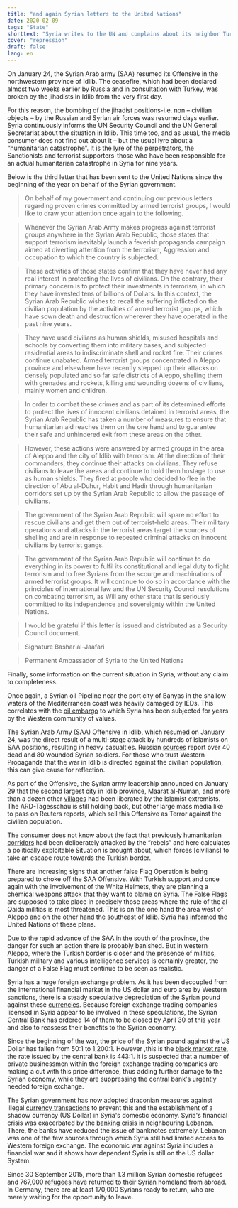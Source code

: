 ```yaml
---
title: "and again Syrian letters to the United Nations"
date: 2020-02-09
tags: "State"
shorttext: "Syria writes to the UN and complains about its neighbor Turkey. Why is it not widely reported, or does it play again to the minions in the West?"
cover: "repression"
draft: false
lang: en
---
```


On January 24, the Syrian Arab army (SAA) resumed its Offensive in the northwestern province of Idlib. The ceasefire, which had been declared almost two weeks earlier by Russia and in consultation with Turkey, was broken by the jihadists in Idlib from the very first day.

For this reason, the bombing of the jihadist positions-i.e. non – civilian objects – by the Russian and Syrian air forces was resumed days earlier. Syria continuously informs the UN Security Council and the UN General Secretariat about the situation in Idlib. This time too, and as usual, the media consumer does not find out about it – but the usual lyre about a “humanitarian catastrophe”. It is the lyre of the perpetrators, the Sanctionists and terrorist supporters-those who have been responsible for an actual humanitarian catastrophe in Syria for nine years.

Below is the third letter that has been sent to the United Nations since the beginning of the year on behalf of the Syrian government.

> On behalf of my government and continuing our previous letters regarding proven crimes committed by armed terrorist groups, I would like to draw your attention once again to the following.

> Whenever the Syrian Arab Army makes progress against terrorist groups anywhere in the Syrian Arab Republic, those states that support terrorism inevitably launch a feverish propaganda campaign aimed at diverting attention from the terrorism, Aggression and occupation to which the country is subjected.

> These activities of those states confirm that they have never had any real interest in protecting the lives of civilians. On the contrary, their primary concern is to protect their investments in terrorism, in which they have invested tens of billions of Dollars. In this context, the Syrian Arab Republic wishes to recall the suffering inflicted on the civilian population by the activities of armed terrorist groups, which have sown death and destruction wherever they have operated in the past nine years.

> They have used civilians as human shields, misused hospitals and schools by converting them into military bases, and subjected residential areas to indiscriminate shell and rocket fire. Their crimes continue unabated. Armed terrorist groups concentrated in Aleppo province and elsewhere have recently stepped up their attacks on densely populated and so far safe districts of Aleppo, shelling them with grenades and rockets, killing and wounding dozens of civilians, mainly women and children.

> In order to combat these crimes and as part of its determined efforts to protect the lives of innocent civilians detained in terrorist areas, the Syrian Arab Republic has taken a number of measures to ensure that humanitarian aid reaches them on the one hand and to guarantee their safe and unhindered exit from these areas on the other.

> However, these actions were answered by armed groups in the area of Aleppo and the city of Idlib with terrorism. At the direction of their commanders, they continue their attacks on civilians. They refuse civilians to leave the areas and continue to hold them hostage to use as human shields. They fired at people who decided to flee in the direction of Abu al-Duhur, Habit and Hadir through humanitarian corridors set up by the Syrian Arab Republic to allow the passage of civilians.

> The government of the Syrian Arab Republic will spare no effort to rescue civilians and get them out of terrorist-held areas. Their military operations and attacks in the terrorist areas target the sources of shelling and are in response to repeated criminal attacks on innocent civilians by terrorist gangs. 

> The government of the Syrian Arab Republic will continue to do everything in its power to fulfil its constitutional and legal duty to fight terrorism and to free Syrians from the scourge and machinations of armed terrorist groups. It will continue to do so in accordance with the principles of international law and the UN Security Council resolutions on combating terrorism, as Will any other state that is seriously committed to its independence and sovereignty within the United Nations.

> I would be grateful if this letter is issued and distributed as a Security Council document.

> Signature Bashar al-Jaafari

> Permanent Ambassador of Syria to the United Nations

Finally, some information on the current situation in Syria, without any claim to completeness.

Once again, a Syrian oil Pipeline near the port city of Banyas in the shallow waters of the Mediterranean coast was heavily damaged by IEDs. This correlates with the [oil embargo](https://southfront.org/syrias-offshore-oil-pipeline-came-under-attack-amid-fierce-clashes-in-idlib/ "SYRIA’S OFFSHORE OIL PIPELINE CAME UNDER ATTACK AMID FIERCE CLASHES IN IDLIB") to which Syria has been subjected for years by the Western community of values.

The Syrian Arab Army (SAA) Offensive in Idlib, which resumed on January 24, was the direct result of a multi-stage attack by hundreds of Islamists on SAA positions, resulting in heavy casualties.  Russian [sources](https://southfront.org/dozens-of-syrian-army-troops-reportedly-killed-wounded-in-idlib-whats-going-on/ "SYRIAN ARMY REPORTEDLY SUFFERS HUGE CASUALTIES IN IDLIB. WHAT’S GOING ON?") report over 40 dead and 80 wounded Syrian soldiers. For those who trust Western Propaganda that the war in Idlib is directed against the civilian population, this can give cause for reflection.

As part of the Offensive, the Syrian army leadership announced on January 29 that the second largest city in Idlib province, Maarat al-Numan, and more than a dozen other [villages](https://www.sana.sy/en/?p=183697 "Army liberates Ma’aret al-Nu’aman city, 28 villages and towns in Idleb southern countryside, Army Command says") had been liberated by the Islamist extremists.  The ARD-Tagesschau is still holding back, but other large mass media like to pass on Reuters reports, which sell this Offensive as Terror against the civilian population.

The consumer does not know about the fact that previously humanitarian [corridors](https://www.sana.sy/en/?p=183029 "Terrorists continue preventing civilians from leaving through corridors in Idleb and Aleppo countryside for 8th day") had been deliberately attacked by the “rebels” and here calculates a politically exploitable Situation is brought about, which forces [civilians] to take an escape route towards the Turkish border.

There are increasing signs that another false Flag Operation is being prepared to choke off the SAA Offensive. With Turkish support and once again with the involvement of the White Helmets, they are planning a chemical weapons attack that they want to blame on Syria. The False Flags are supposed to take place in precisely those areas where the rule of the al-Qaida militias is most threatened. This is on the one hand the area west of Aleppo and on the other hand the southeast of Idlib. Syria has informed the United Nations of these plans.

Due to the rapid advance of the SAA in the south of the province, the danger for such an action there is probably banished. But in western Aleppo, where the Turkish border is closer and the presence of militias, Turkish military and various intelligence services is certainly greater, the danger of a False Flag must continue to be seen as realistic.

Syria has a huge foreign exchange problem. As it has been decoupled from the international financial market in the US dollar and euro area by Western sanctions, there is a steady speculative depreciation of the Syrian pound against these [currencies](https://www.sana.sy/en/?p=183539 "Foreign Ministry: Terrorists working to fabricate chemical attack with support of Turkey"). Because foreign exchange trading companies licensed in Syria appear to be involved in these speculations, the Syrian Central Bank has ordered 14 of them to be closed by April 30 of this year and also to reassess their benefits to the Syrian economy. 

Since the beginning of the war, the price of the Syrian pound against the US Dollar has fallen from 50:1 to 1,200:1. However ,this is the [black market rate](https://www.sana.sy/en/?p=183108 "CBS shuts down a number of currency exchange companies"), the rate issued by the central bank is 443:1. it is suspected that a number of private businessmen within the foreign exchange trading companies are making a cut with this price difference, thus adding further damage to the Syrian economy, while they are suppressing the central bank's urgently needed foreign exchange.

The Syrian government has now adopted draconian measures against illegal [currency transactions](https://sana.sy/en/?p=182908 "Presidential decree forbids the use of anything other than SP as payment means") to prevent this and the establishment of a shadow currency (US Dollar) in Syria's domestic economy. Syria's financial crisis was exacerbated by the [banking crisis](https://www.sana.sy/en/?p=183024 "Individuals arrested for unlicensed currency exchange and money transfer") in neighbouring Lebanon. There, the banks have reduced the issue of banknotes extremely. Lebanon was one of the few sources through which Syria still had limited access to Western foreign exchange. The economic war against Syria includes a financial war and it shows how dependent Syria is still on the US dollar System.

Since 30 September 2015, more than 1.3 million Syrian domestic refugees and 767,000 [refugees](http://syria.mil.ru/peacemaking_en/info/news/more.htm?id=12273058@egNews "Bulletin of the Centre for Reconciliation of Opposing Sides and Refugee Migration Monitoring in Syrian Arab Republic") have returned to their Syrian homeland from abroad. In Germany, there are at least 170,000 Syrians ready to return, who are merely waiting for the opportunity to leave.
